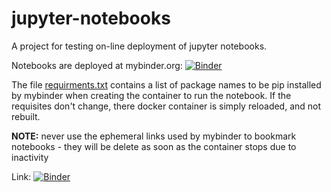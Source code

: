# jupyter-notebooks
A project for testing on-line deployment of jupyter notebooks.

Notebooks are deployed at mybinder.org: [![Binder](https://mybinder.org/badge.svg)](https://mybinder.org/v2/gh/pjmartel/jupyter-notebooks/master)


The file [requirments.txt](./requirements.txt) contains a list of package names 
to be pip installed by mybinder when creating the container
to run the notebook. If the requisites don't change, there
docker container is simply reloaded, and not rebuilt.

**NOTE:** never use the ephemeral links used by mybinder to bookmark
notebooks - they will be delete as soon as the container stops due
to inactivity

Link: [![Binder](https://mybinder.org/badge.svg)](https://mybinder.org/v2/gh/pjmartel/jupyter-notebooks/blob/master/qgrid_test.ipynb)


